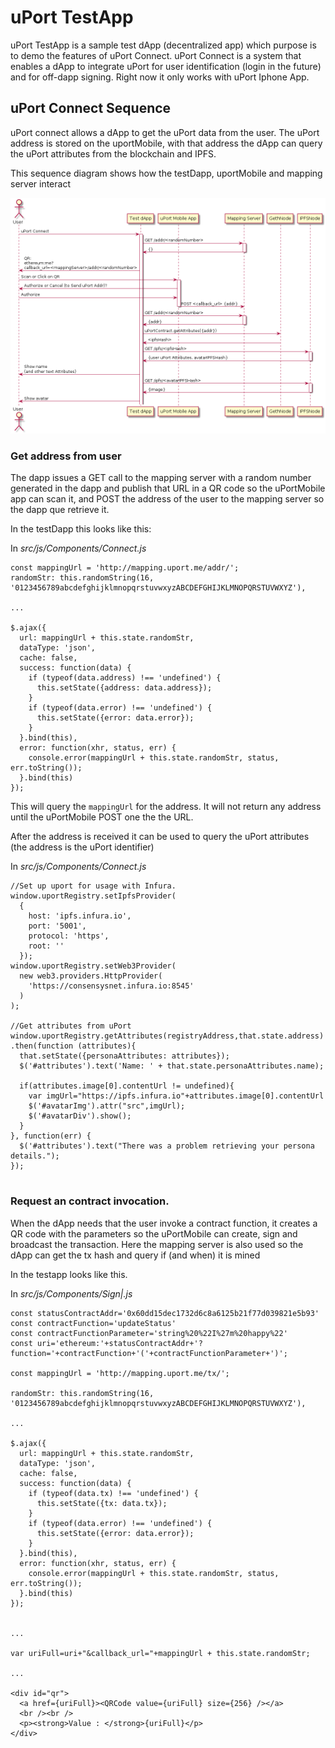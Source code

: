 # uPort TestApp
uPort TestApp is a sample test dApp (decentralized app) which purpose is to demo the features of uPort Connect. uPort Connect is a system that enables a dApp to integrate uPort for user identification (login in the future) and for off-dapp signing. Right now it only works with uPort Iphone App.


## uPort Connect Sequence
uPort connect allows a dApp to get the uPort data from the user. The uPort address is stored on the uportMobile, with that address the dApp can query the uPort attributes from the blockchain and IPFS.

This sequence diagram shows how the testDapp, uportMobile and mapping server interact

![Uport Connect](diagrams/img/uport-connect.png)

### Get address from user
The dapp issues a GET call to the mapping server with a random number generated in the dapp and publish that URL in a QR code so the uPortMobile app can scan it, and POST the address of the user to the mapping server so the dapp que retrieve it.

In the testDapp this looks like this:

In _src/js/Components/Connect.js_
```
const mappingUrl = 'http://mapping.uport.me/addr/';
randomStr: this.randomString(16, '0123456789abcdefghijklmnopqrstuvwxyzABCDEFGHIJKLMNOPQRSTUVWXYZ'),

...

$.ajax({
  url: mappingUrl + this.state.randomStr,
  dataType: 'json',
  cache: false,
  success: function(data) {
    if (typeof(data.address) !== 'undefined') {
      this.setState({address: data.address});
    }
    if (typeof(data.error) !== 'undefined') {
      this.setState({error: data.error});
    }
  }.bind(this),
  error: function(xhr, status, err) {
    console.error(mappingUrl + this.state.randomStr, status, err.toString());
  }.bind(this)
});
```

This will query the `mappingUrl` for the address. It will not return any address until the uPortMobile POST one the the URL.

After the address is received it can be used to query the uPort attributes (the address is the uPort identifier)

In _src/js/Components/Connect.js_
```
//Set up uport for usage with Infura.
window.uportRegistry.setIpfsProvider(
  {
    host: 'ipfs.infura.io',
    port: '5001',
    protocol: 'https',
    root: ''
  });
window.uportRegistry.setWeb3Provider(
  new web3.providers.HttpProvider(
    'https://consensysnet.infura.io:8545'
  )
);

//Get attributes from uPort
window.uportRegistry.getAttributes(registryAddress,that.state.address)
.then(function (attributes){
  that.setState({personaAttributes: attributes});
  $('#attributes').text('Name: ' + that.state.personaAttributes.name);

  if(attributes.image[0].contentUrl != undefined){
    var imgUrl="https://ipfs.infura.io"+attributes.image[0].contentUrl
    $('#avatarImg').attr("src",imgUrl);
    $('#avatarDiv').show();
  }
}, function(err) {
  $('#attributes').text("There was a problem retrieving your persona details.");
});


```

### Request an contract invocation.
When the dApp needs that the user invoke a contract function, it creates a QR code with the parameters so the uPortMobile can create, sign and broadcast the transaction. Here the mapping server is also used so the dApp can get the tx hash and query if (and when) it is mined

In the testapp looks like this.

In _src/js/Components/Sign|.js_
```
const statusContractAddr='0x60dd15dec1732d6c8a6125b21f77d039821e5b93'
const contractFunction='updateStatus'
const contractFunctionParameter='string%20%22I%27m%20happy%22'
const uri='ethereum:'+statusContractAddr+'?function='+contractFunction+'('+contractFunctionParameter+')';

const mappingUrl = 'http://mapping.uport.me/tx/';

randomStr: this.randomString(16, '0123456789abcdefghijklmnopqrstuvwxyzABCDEFGHIJKLMNOPQRSTUVWXYZ'),

...

$.ajax({
  url: mappingUrl + this.state.randomStr,
  dataType: 'json',
  cache: false,
  success: function(data) {
    if (typeof(data.tx) !== 'undefined') {
      this.setState({tx: data.tx});
    }
    if (typeof(data.error) !== 'undefined') {
      this.setState({error: data.error});
    }
  }.bind(this),
  error: function(xhr, status, err) {
    console.error(mappingUrl + this.state.randomStr, status, err.toString());
  }.bind(this)
});


...

var uriFull=uri+"&callback_url="+mappingUrl + this.state.randomStr;

...

<div id="qr">
  <a href={uriFull}><QRCode value={uriFull} size={256} /></a>
  <br /><br />
  <p><strong>Value : </strong>{uriFull}</p>
</div>

```
